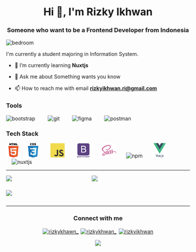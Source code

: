 <h1 align="center">Hi 👋, I'm Rizky Ikhwan</h1>
<h3 align="center">Someone who want to be a Frontend Developer from Indonesia</h3>

![bedroom](https://user-images.githubusercontent.com/79355239/143467976-43e524a2-c3cd-47cb-a3e5-6a8ed0bc4a69.gif)

<p>I'm currently a student majoring in Information System.</p>

- 📖 I’m currently learning **Nuxtjs**

- 💬 Ask me about Something wants you know

- 📫 How to reach me with email **rizkyikhwan.ri@gmail.com**

<h3 align="left">Tools</h3>
<span>
<img src="https://user-images.githubusercontent.com/79355239/143455396-08754238-ba05-4388-b372-785bafd7aafd.png" alt="bootstrap" width="40" height="40"/>
</span>&nbsp;&nbsp;&nbsp;
<span>
<img src="https://www.vectorlogo.zone/logos/git-scm/git-scm-icon.svg" alt="git" style="margin-left: 15px;" width="40" height="40" />
</span>&nbsp;&nbsp;&nbsp;
<span>
<img src="https://www.vectorlogo.zone/logos/figma/figma-icon.svg" alt="figma" style="margin-left: 15px;" width="40" height="40"/>
</span>
<span>&nbsp;&nbsp;&nbsp;
<img src="https://www.vectorlogo.zone/logos/getpostman/getpostman-icon.svg" alt="postman" style="margin-left: 15px;" width="40" height="40"/>
</span>

<h3>Tech Stack</h3>
<p align="left"> 
  <img src="https://raw.githubusercontent.com/devicons/devicon/master/icons/html5/html5-original-wordmark.svg" alt="html5" width="40" height="40"/>
  <img src="https://raw.githubusercontent.com/devicons/devicon/master/icons/css3/css3-original-wordmark.svg" alt="css3" style="margin-left: 10px;" width="40" height="40"/>&nbsp;&nbsp;
  <img src="https://raw.githubusercontent.com/devicons/devicon/master/icons/javascript/javascript-original.svg" alt="javascript" style="margin-left:15px;" width="40" height="40"/>&nbsp;&nbsp;&nbsp;
  <img src="https://raw.githubusercontent.com/devicons/devicon/master/icons/bootstrap/bootstrap-plain-wordmark.svg" alt="bootstrap" style="margin-left: 15px;" width="40" 
  height="40"/>&nbsp;&nbsp;&nbsp;
  <img src="https://raw.githubusercontent.com/devicons/devicon/master/icons/sass/sass-original.svg" alt="sass" style="margin-left: 15px;" width="40" height="40"/>&nbsp;&nbsp;
  <img src="https://user-images.githubusercontent.com/79355239/143469399-00cdf2f3-7485-4dd1-a2aa-4281d0f31dd1.png" alt="npm" style="margin-left: 15px;" width="50" height="40"/>&nbsp;&nbsp;
  <img src="https://raw.githubusercontent.com/devicons/devicon/master/icons/vuejs/vuejs-original-wordmark.svg" alt="vuejs" style="margin-left: 15px;" width="40" height="40"/>&nbsp;&nbsp;
  <img src="https://www.vectorlogo.zone/logos/nuxtjs/nuxtjs-icon.svg" alt="nuxtjs" style="margin-left: 15px;" width="40" height="40"/>
</p>

<hr>

<p style="display: flex; justify-content: center; gap: 10px;">
  <img style="width: 325px" src="https://github-readme-stats.vercel.app/api/top-langs/?username=rizkyikhwan&layout=compact&theme=tokyonight&hide_border=true" />
  <img style="width: 390px" src="https://github-readme-stats.vercel.app/api?username=rizkyikhwan&show_icons=true&theme=tokyonight&hide_border=true" />
</p>

<p>
  <img style="margin: 10px 0;" src="https://github-readme-streak-stats.herokuapp.com/?user=rizkyikhwan&theme=tokyonight&count_private=true&hide_border=true">
</p>

<hr>

<h3 align="center">Connect with me</h3>
<p align="center">
  <a href="https://instagram.com/rizkykhawn_" target="blank" ><img align="center" src="https://raw.githubusercontent.com/rahuldkjain/github-profile-readme-generator/master/src/images/icons/Social/instagram.svg" alt="rizkykhawn_" height="30" width="40" /></a>
  <a href="https://twitter.com/rizkykhwan_" target="blank" style="margin-left: 2px"><img align="center" src="https://raw.githubusercontent.com/rahuldkjain/github-profile-readme-generator/master/src/images/icons/Social/twitter.svg" alt="rizkykhwan_" height="30" width="40" /></a>
  <a href="https://linkedin.com/in/rizkyikhwan" target="blank" style="margin-left: 2px"><img align="center" src="https://raw.githubusercontent.com/rahuldkjain/github-profile-readme-generator/master/src/images/icons/Social/linked-in-alt.svg" alt="rizkyikhwan" height="30" width="40" /></a>
</p>
<p align="center" style="margin-top: 15px;">
  <img src="https://lanyard-profile-readme.vercel.app/api/387982324630945802" />
</p>
